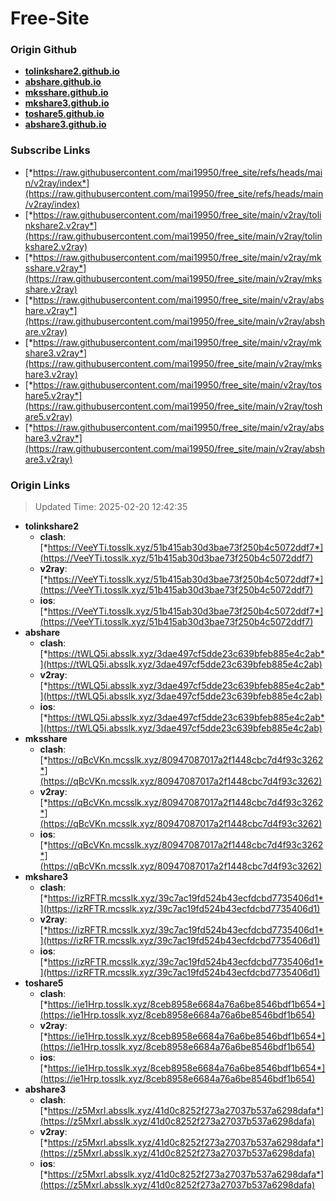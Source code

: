 # Free-Site

### Origin Github

- [**tolinkshare2.github.io**](https://github.com/tolinkshare2/tolinkshare2.github.io)
- [**abshare.github.io**](https://github.com/abshare/abshare.github.io)
- [**mksshare.github.io**](https://github.com/mksshare/mksshare.github.io)
- [**mkshare3.github.io**](https://github.com/mkshare3/mkshare3.github.io)
- [**toshare5.github.io**](https://github.com/toshare5/toshare5.github.io)
- [**abshare3.github.io**](https://github.com/abshare3/abshare3.github.io)

### Subscribe Links

- [*https://raw.githubusercontent.com/mai19950/free_site/refs/heads/main/v2ray/index*](https://raw.githubusercontent.com/mai19950/free_site/refs/heads/main/v2ray/index)
- [*https://raw.githubusercontent.com/mai19950/free_site/main/v2ray/tolinkshare2.v2ray*](https://raw.githubusercontent.com/mai19950/free_site/main/v2ray/tolinkshare2.v2ray)
- [*https://raw.githubusercontent.com/mai19950/free_site/main/v2ray/mksshare.v2ray*](https://raw.githubusercontent.com/mai19950/free_site/main/v2ray/mksshare.v2ray)
- [*https://raw.githubusercontent.com/mai19950/free_site/main/v2ray/abshare.v2ray*](https://raw.githubusercontent.com/mai19950/free_site/main/v2ray/abshare.v2ray)
- [*https://raw.githubusercontent.com/mai19950/free_site/main/v2ray/mkshare3.v2ray*](https://raw.githubusercontent.com/mai19950/free_site/main/v2ray/mkshare3.v2ray)
- [*https://raw.githubusercontent.com/mai19950/free_site/main/v2ray/toshare5.v2ray*](https://raw.githubusercontent.com/mai19950/free_site/main/v2ray/toshare5.v2ray)
- [*https://raw.githubusercontent.com/mai19950/free_site/main/v2ray/abshare3.v2ray*](https://raw.githubusercontent.com/mai19950/free_site/main/v2ray/abshare3.v2ray)

### Origin Links

> Updated Time: 2025-02-20 12:42:35

- **tolinkshare2**
  - **clash**: [*https://VeeYTi.tosslk.xyz/51b415ab30d3bae73f250b4c5072ddf7*](https://VeeYTi.tosslk.xyz/51b415ab30d3bae73f250b4c5072ddf7)
  - **v2ray**: [*https://VeeYTi.tosslk.xyz/51b415ab30d3bae73f250b4c5072ddf7*](https://VeeYTi.tosslk.xyz/51b415ab30d3bae73f250b4c5072ddf7)
  - **ios**: [*https://VeeYTi.tosslk.xyz/51b415ab30d3bae73f250b4c5072ddf7*](https://VeeYTi.tosslk.xyz/51b415ab30d3bae73f250b4c5072ddf7)
- **abshare**
  - **clash**: [*https://tWLQ5i.absslk.xyz/3dae497cf5dde23c639bfeb885e4c2ab*](https://tWLQ5i.absslk.xyz/3dae497cf5dde23c639bfeb885e4c2ab)
  - **v2ray**: [*https://tWLQ5i.absslk.xyz/3dae497cf5dde23c639bfeb885e4c2ab*](https://tWLQ5i.absslk.xyz/3dae497cf5dde23c639bfeb885e4c2ab)
  - **ios**: [*https://tWLQ5i.absslk.xyz/3dae497cf5dde23c639bfeb885e4c2ab*](https://tWLQ5i.absslk.xyz/3dae497cf5dde23c639bfeb885e4c2ab)
- **mksshare**
  - **clash**: [*https://qBcVKn.mcsslk.xyz/80947087017a2f1448cbc7d4f93c3262*](https://qBcVKn.mcsslk.xyz/80947087017a2f1448cbc7d4f93c3262)
  - **v2ray**: [*https://qBcVKn.mcsslk.xyz/80947087017a2f1448cbc7d4f93c3262*](https://qBcVKn.mcsslk.xyz/80947087017a2f1448cbc7d4f93c3262)
  - **ios**: [*https://qBcVKn.mcsslk.xyz/80947087017a2f1448cbc7d4f93c3262*](https://qBcVKn.mcsslk.xyz/80947087017a2f1448cbc7d4f93c3262)
- **mkshare3**
  - **clash**: [*https://izRFTR.mcsslk.xyz/39c7ac19fd524b43ecfdcbd7735406d1*](https://izRFTR.mcsslk.xyz/39c7ac19fd524b43ecfdcbd7735406d1)
  - **v2ray**: [*https://izRFTR.mcsslk.xyz/39c7ac19fd524b43ecfdcbd7735406d1*](https://izRFTR.mcsslk.xyz/39c7ac19fd524b43ecfdcbd7735406d1)
  - **ios**: [*https://izRFTR.mcsslk.xyz/39c7ac19fd524b43ecfdcbd7735406d1*](https://izRFTR.mcsslk.xyz/39c7ac19fd524b43ecfdcbd7735406d1)
- **toshare5**
  - **clash**: [*https://ie1Hrp.tosslk.xyz/8ceb8958e6684a76a6be8546bdf1b654*](https://ie1Hrp.tosslk.xyz/8ceb8958e6684a76a6be8546bdf1b654)
  - **v2ray**: [*https://ie1Hrp.tosslk.xyz/8ceb8958e6684a76a6be8546bdf1b654*](https://ie1Hrp.tosslk.xyz/8ceb8958e6684a76a6be8546bdf1b654)
  - **ios**: [*https://ie1Hrp.tosslk.xyz/8ceb8958e6684a76a6be8546bdf1b654*](https://ie1Hrp.tosslk.xyz/8ceb8958e6684a76a6be8546bdf1b654)
- **abshare3**
  - **clash**: [*https://z5Mxrl.absslk.xyz/41d0c8252f273a27037b537a6298dafa*](https://z5Mxrl.absslk.xyz/41d0c8252f273a27037b537a6298dafa)
  - **v2ray**: [*https://z5Mxrl.absslk.xyz/41d0c8252f273a27037b537a6298dafa*](https://z5Mxrl.absslk.xyz/41d0c8252f273a27037b537a6298dafa)
  - **ios**: [*https://z5Mxrl.absslk.xyz/41d0c8252f273a27037b537a6298dafa*](https://z5Mxrl.absslk.xyz/41d0c8252f273a27037b537a6298dafa)
